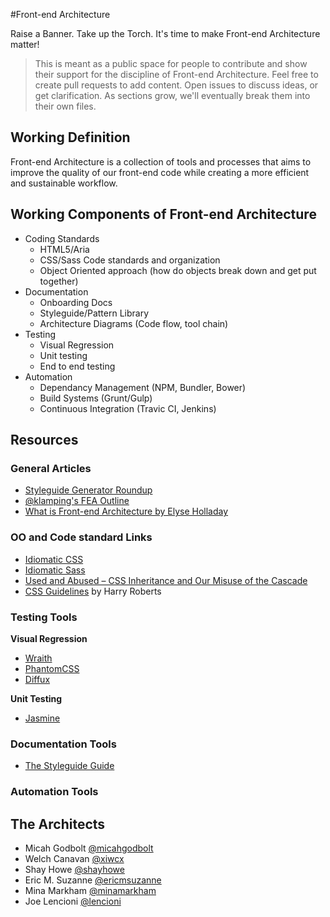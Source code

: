 #Front-end Architecture

Raise a Banner. Take up the Torch. It's time to make Front-end Architecture matter!

> This is meant as a public space for people to contribute and show their support for the discipline of Front-end Architecture. Feel free to create pull requests to add content. Open issues to discuss ideas, or get clarification. As sections grow, we'll eventually break them into their own files.

## Working Definition
Front-end Architecture is a collection of tools and processes that aims to improve the quality of our front-end code while creating a more efficient and sustainable workflow.

## Working Components of Front-end Architecture
* Coding Standards
  * HTML5/Aria
  * CSS/Sass Code standards and organization
  * Object Oriented approach (how do objects break down and get put together)
* Documentation
  * Onboarding Docs
  * Styleguide/Pattern Library
  * Architecture Diagrams (Code flow, tool chain)
* Testing
  * Visual Regression
  * Unit testing
  * End to end testing
* Automation
  * Dependancy Management (NPM, Bundler, Bower)
  * Build Systems (Grunt/Gulp)
  * Continuous Integration (Travic CI, Jenkins)

## Resources
### General Articles
- [Styleguide Generator Roundup](http://welchcanavan.com/styleguide-roundup/)
- [@klamping's FEA Outline](https://github.com/klamping/Front-end-Architecture-Outline)
- [What is Front-end Architecture by Elyse Holladay](http://www.elyseholladay.com/posts/2014/10/16/front-end-architect/)

### OO and Code standard Links
- [Idiomatic CSS](https://github.com/necolas/idiomatic-css)
- [Idiomatic Sass](https://github.com/anthonyshort/idiomatic-sass)
- [Used and Abused – CSS Inheritance and Our Misuse of the Cascade](http://phase2technology.com/blog/used-and-abused-css-inheritance-and-our-misuse-of-the-cascade/)
- [CSS Guidelines](http://cssguidelin.es/) by Harry Roberts

### Testing Tools
__Visual Regression__
- [Wraith](https://github.com/BBC-News/wraith)
- [PhantomCSS](https://github.com/Huddle/PhantomCSS)
- [Diffux](https://github.com/diffux/diffux)

__Unit Testing__
- [Jasmine](http://jasmine.github.io/)

### Documentation Tools
- [The Styleguide Guide](http://vinspee.me/style-guide-guide/)

### Automation Tools

## The Architects
+ Micah Godbolt [@micahgodbolt](https://twitter.com/micahgodbolt)
+ Welch Canavan [@xiwcx](https://twitter.com/xiwcx)
+ Shay Howe [@shayhowe](https://twitter.com/shayhowe)
+ Eric M. Suzanne [@ericmsuzanne](https://twitter.com/ericmsuzanne)
+ Mina Markham [@minamarkham](https://twitter.com/minamarkham)
+ Joe Lencioni [@lencioni](https://twitter.com/lencioni)
